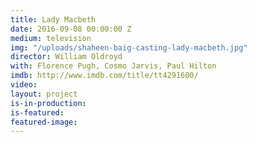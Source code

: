 ```yaml
---
title: Lady Macbeth
date: 2016-09-08 00:00:00 Z
medium: television
img: "/uploads/shaheen-baig-casting-lady-macbeth.jpg"
director: William Oldroyd
with: Florence Pugh, Cosmo Jarvis, Paul Hilton
imdb: http://www.imdb.com/title/tt4291600/
video:
layout: project
is-in-production:
is-featured:
featured-image: 
---
```


